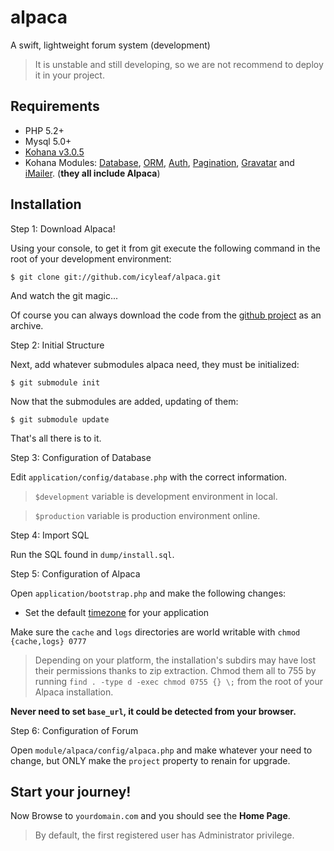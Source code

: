 # alpaca

A swift, lightweight forum system (development)

> It is unstable and still developing, so we are not recommend to deploy it in your project.

## Requirements

* PHP 5.2+
* Mysql 5.0+
* [Kohana v3.0.5](http://github.com/kohana/kohana)
* Kohana Modules: [Database](http://github.com/kohana/database), [ORM](http://github.com/kohana/orm), [Auth](http://github.com/icyleaf/alpaca/tree/master/modules/auth/), [Pagination](http://github.com/kohana/pagination), [Gravatar](http://github.com/icyleaf/alpaca/tree/master/modules/gravatar/) and [iMailer](http://github.com/icyleaf/alpaca/tree/master/modules/imailer/). (**they all include Alpaca**)

## Installation

Step 1: Download Alpaca!

Using your console, to get it from git execute the following command in the root of your development environment:

	$ git clone git://github.com/icyleaf/alpaca.git

And watch the git magic...

Of course you can always download the code from the [github project](http://github.com/icyleaf/alpaca) as an archive.

Step 2: Initial Structure

Next, add whatever submodules alpaca need, they must be initialized:

	$ git submodule init
	
Now that the submodules are added, updating of them:

	$ git submodule update

That's all there is to it.

Step 3: Configuration of Database

Edit `application/config/database.php` with the correct information.

> `$development` variable is development environment in local.

> `$production` variable is production environment online.

Step 4: Import SQL

Run the SQL found in `dump/install.sql`.

Step 5: Configuration of Alpaca

Open `application/bootstrap.php` and make the following changes: 

* Set the default [timezone](http://php.net/timezones) for your application

Make sure the `cache` and `logs` directories are world writable with `chmod {cache,logs} 0777`

> Depending on your platform, the installation's subdirs may have lost their permissions thanks to zip extraction. Chmod them all to 755 by running `find . -type d -exec chmod 0755 {} \;` from the root of your Alpaca installation.

**Never need to set `base_url`, it could be detected from your browser.**

Step 6: Configuration of Forum

Open `module/alpaca/config/alpaca.php` and make whatever your need to change, but ONLY make the `project` property to renain for upgrade.

## Start your journey!

Now Browse to `yourdomain.com` and you should see the **Home Page**.

> By default, the first registered user has Administrator privilege.

